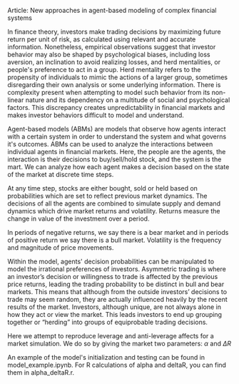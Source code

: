 Article: New approaches in agent-based modeling of complex financial systems

In finance theory, investors make trading decisions by maximizing future return per unit of risk, as calculated using relevant and accurate information. Nonetheless, empirical observations suggest that investor behavior may also be shaped by psychological biases, including loss aversion, an inclination to avoid realizing losses, and herd mentalities, or people's preference to act in a group. Herd mentality refers to the propensity of individuals to mimic the actions of a larger group, sometimes disregarding their own analysis or some underlying information.  There is complexity present when attempting to model such behavior from its non-linear nature and its dependency on a multitude of social and psychological factors. This discrepancy creates unpredictability in financial markets and makes investor behaviors difficult to model and understand.

Agent-based models (ABMs) are models that observe how agents interact with a certain system in order to understand the system and what governs it's outcomes. ABMs can be used to analyze the interactions between individual agents in financial markets. Here, the people are the agents, the interaction is their decisions to buy/sell/hold stock, and the system is the mart. We can analyze how each agent makes a decision based on the state of the market at discrete time steps.

At any time step, stocks are either bought, sold or held based on probabilities which are set to reflect previous market dynamics. The decisions of all the agents are combined to simulate supply and demand dynamics which drive market returns and volatility. Returns measure the change in value of the investment over a period. 

In periods of negative returns, we say there is a bear market and in periods of positive return we say there is a bull market. Volatility is the frequency and magnitude of price movements.

Within the model, agents' decision probabilities can be manipulated to model the irrational preferences of investors. Asymmetric trading is where an investor’s decision or willingness to trade is affected by the previous price returns, leading the trading probability to be distinct in bull and bear markets. This means that although from the outside investors’ decisions to trade may seem random, they are actually influenced heavily by the recent results of the market. Investors, although unique, are not always alone in how they act or view the market. This leads investors to end up grouping together or “herding” into groups of equiprobable trading decisions.

Here we attempt to reproduce leverage and anti-leverage affects for a market simulation. We do so by giving the market two parameters: $\alpha$ and $\Delta R$

An example of the model's initialization and testing can be found in model_example.ipynb. For R calculations of alpha and deltaR, you can find them in alpha_deltaR.r.